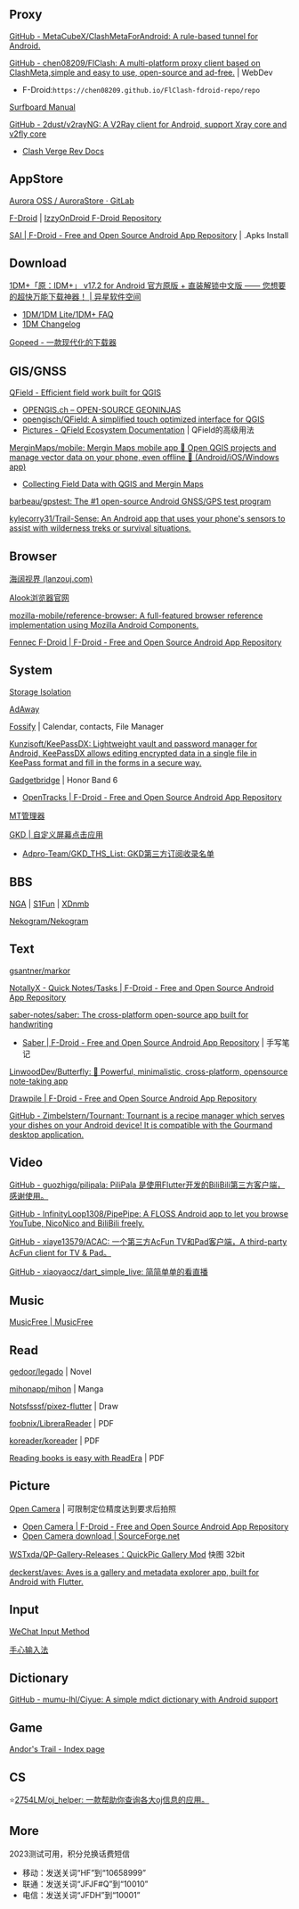 
## Proxy

[GitHub - MetaCubeX/ClashMetaForAndroid: A rule-based tunnel for Android.](https://github.com/MetaCubeX/ClashMetaForAndroid)

[GitHub - chen08209/FlClash: A multi-platform proxy client based on ClashMeta,simple and easy to use, open-source and ad-free.](https://github.com/chen08209/FlClash) | WebDev

- F-Droid:`https://chen08209.github.io/FlClash-fdroid-repo/repo`

[Surfboard Manual](https://getsurfboard.com/)

[GitHub - 2dust/v2rayNG: A V2Ray client for Android, support Xray core and v2fly core](https://github.com/2dust/v2rayNG)

- [Clash Verge Rev Docs](https://www.clashverge.dev/index.html)

## AppStore

[Aurora OSS / AuroraStore · GitLab](https://gitlab.com/AuroraOSS/AuroraStore)

[F-Droid](https://f-droid.org/) | [IzzyOnDroid F-Droid Repository](https://apt.izzysoft.de/fdroid/)

[SAI | F-Droid - Free and Open Source Android App Repository](https://f-droid.org/packages/com.aefyr.sai.fdroid/) | .Apks Install

## Download

[1DM+「原：IDM+」 v17.2 for Android 官方原版 + 直装解锁中文版 —— 您想要的超快万能下载神器！ | 异星软件空间](https://www.yxssp.com/23740.html)

- [1DM/1DM Lite/1DM+ FAQ](https://www.apps2sd.info/idmp/faq)
- [1DM Changelog](https://www.apps2sd.info/idm/changelog.html)

[Gopeed - 一款现代化的下载器](https://gopeed.com/zh-CN)

## GIS/GNSS

[QField - Efficient field work built for QGIS](https://qfield.org/)

- [OPENGIS.ch – OPEN-SOURCE GEONINJAS](https://www.opengis.ch/)
- [opengisch/QField: A simplified touch optimized interface for QGIS](https://github.com/opengisch/QField)
- [Pictures - QField Ecosystem Documentation](https://docs.qfield.org/how-to/pictures/) | QField的高级用法

[MerginMaps/mobile: Mergin Maps mobile app 📲 Open QGIS projects and manage vector data on your phone, even offline 📶 (Android/iOS/Windows app)](https://github.com/MerginMaps/mobile)

- [Collecting Field Data with QGIS and Mergin Maps](https://locatepress.com/book/mergin-maps)

[barbeau/gpstest: The #1 open-source Android GNSS/GPS test program](https://github.com/barbeau/gpstest)

[kylecorry31/Trail-Sense: An Android app that uses your phone's sensors to assist with wilderness treks or survival situations.](https://github.com/kylecorry31/Trail-Sense)

## Browser

[海阔视界 (lanzouj.com)](https://haikuo.lanzouj.com/b0ekkjzi)

[Alook浏览器官网](https://www.alookweb.com/)

[mozilla-mobile/reference-browser: A full-featured browser reference implementation using Mozilla Android Components.](https://github.com/mozilla-mobile/reference-browser)

[Fennec F-Droid | F-Droid - Free and Open Source Android App Repository](https://f-droid.org/packages/org.mozilla.fennec_fdroid/)

## System

[Storage Isolation](https://sr.rikka.app/)

[AdAway](https://adaway.org/)

[Fossify](https://www.fossify.org/) | Calendar, contacts, File Manager

[Kunzisoft/KeePassDX: Lightweight vault and password manager for Android, KeePassDX allows editing encrypted data in a single file in KeePass format and fill in the forms in a secure way.](https://github.com/Kunzisoft/KeePassDX)

[Gadgetbridge](https://gadgetbridge.org/) | Honor Band 6

- [OpenTracks | F-Droid - Free and Open Source Android App Repository](https://f-droid.org/packages/de.dennisguse.opentracks/)

[MT管理器](https://mt2.cn/)

[GKD | 自定义屏幕点击应用](https://gkd.li/)

- [Adpro-Team/GKD_THS_List: GKD第三方订阅收录名单](https://github.com/Adpro-Team/GKD_THS_List)

## BBS

[NGA](https://f-droid.org/zh_Hans/packages/gov.anzong.androidnga/) | [S1Fun](https://s1fun.koalcat.com/) | [XDnmb](https://app.nmbxd.com/)

[Nekogram/Nekogram](https://github.com/Nekogram/Nekogram)

## Text

[gsantner/markor](https://github.com/gsantner/markor)

[NotallyX - Quick Notes/Tasks | F-Droid - Free and Open Source Android App Repository](https://f-droid.org/packages/com.philkes.notallyx/)

[saber-notes/saber: The cross-platform open-source app built for handwriting](https://github.com/saber-notes/saber)

- [Saber | F-Droid - Free and Open Source Android App Repository](https://f-droid.org/packages/com.adilhanney.saber/) | 手写笔记

[LinwoodDev/Butterfly: 🎨 Powerful, minimalistic, cross-platform, opensource note-taking app](https://github.com/LinwoodDev/Butterfly)

[Drawpile | F-Droid - Free and Open Source Android App Repository](https://f-droid.org/packages/net.drawpile/)

[GitHub - Zimbelstern/Tournant: Tournant is a recipe manager which serves your dishes on your Android device! It is compatible with the Gourmand desktop application.](https://github.com/zimbelstern/Tournant)

## Video

[GitHub - guozhigq/pilipala: PiliPala 是使用Flutter开发的BiliBili第三方客户端，感谢使用。](https://github.com/guozhigq/pilipala)

[GitHub - InfinityLoop1308/PipePipe: A FLOSS Android app to let you browse YouTube, NicoNico and BiliBili freely.](https://github.com/InfinityLoop1308/PipePipe)

[GitHub - xiaye13579/ACAC: 一个第三方AcFun TV和Pad客户端，A third-party AcFun client for TV & Pad。](https://github.com/xiaye13579/ACAC)

[GitHub - xiaoyaocz/dart_simple_live: 简简单单的看直播](https://github.com/xiaoyaocz/dart_simple_live)

## Music

[MusicFree | MusicFree](https://musicfree.catcat.work/)

## Read

[gedoor/legado](https://github.com/gedoor/legado) | Novel

[mihonapp/mihon](https://github.com/mihonapp/mihon) | Manga

[Notsfsssf/pixez-flutter](https://github.com/Notsfsssf/pixez-flutter) | Draw

[foobnix/LibreraReader](https://github.com/foobnix/LibreraReader) | PDF

[koreader/koreader](https://github.com/koreader/koreader) | PDF

[Reading books is easy with ReadEra](https://readera.org/) | PDF

## Picture

[Open Camera](https://opencamera.org.uk/) | 可限制定位精度达到要求后拍照

- [Open Camera | F-Droid - Free and Open Source Android App Repository](https://f-droid.org/en/packages/net.sourceforge.opencamera/)
- [Open Camera download | SourceForge.net](https://sourceforge.net/projects/opencamera/)

[WSTxda/QP-Gallery-Releases：QuickPic Gallery Mod](https://github.com/WSTxda/QP-Gallery-Releases) 快图 32bit

[deckerst/aves: Aves is a gallery and metadata explorer app, built for Android with Flutter.](https://github.com/deckerst/aves)

## Input

[WeChat Input Method](https://z.weixin.qq.com/)

[手心输入法](https://www.xinshuru.com/index.html?p=win)

## Dictionary

[GitHub - mumu-lhl/Ciyue: A simple mdict dictionary with Android support](https://github.com/mumu-lhl/Ciyue)

## Game

[Andor's Trail - Index page](https://andorstrail.com/)

## CS

⭐[2754LM/oj_helper: 一款帮助你查询各大oj信息的应用。](https://github.com/2754LM/oj_helper)

## More

2023测试可用，积分兑换话费短信

- 移动：发送关词“HF”到“10658999”
- 联通：发送关词“JFJF#Q”到“10010”
- 电信：发送关词“JFDH”到“10001”